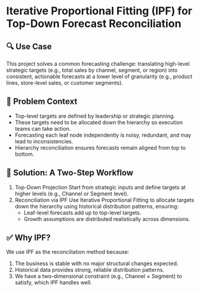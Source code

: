 # **Iterative Proportional Fitting (IPF) for Top-Down Forecast Reconciliation**

## 🔍 Use Case
This project solves a common forecasting challenge: translating high-level strategic targets (e.g., total sales by channel, segment, or region) into consistent, 
actionable forecasts at a lower level of granularity (e.g., product lines, store-level sales, or customer segments).

## 📌 Problem Context
- Top-level targets are defined by leadership or strategic planning.
- These targets need to be allocated down the hierarchy so execution teams can take action.
- Forecasting each leaf node independently is noisy, redundant, and may lead to inconsistencies.
- Hierarchy reconciliation ensures forecasts remain aligned from top to bottom.

## 🧠 Solution: A Two-Step Workflow
1. Top-Down Projection
    Start from strategic inputs and define targets at higher levels (e.g., Channel or Segment level).
2. Reconciliation via IPF
    Use Iterative Proportional Fitting to allocate targets down the hierarchy using historical distribution patterns, ensuring:
    * Leaf-level forecasts add up to top-level targets.
    * Growth assumptions are distributed realistically across dimensions.

## ✅ Why IPF?
We use IPF as the reconciliation method because:
1. The business is stable with no major structural changes expected.
2. Historical data provides strong, reliable distribution patterns.
3. We have a two-dimensional constraint (e.g., Channel × Segment) to satisfy, which IPF handles well.

